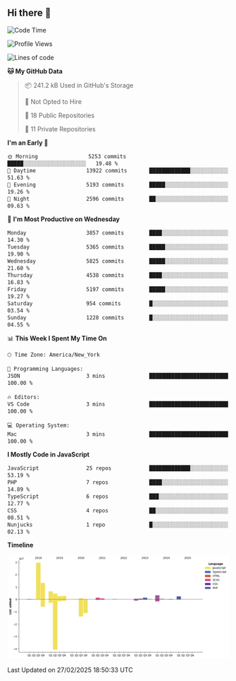 ## Hi there 👋

<!--START_SECTION:waka-->
![Code Time](http://img.shields.io/badge/Code%20Time-346%20hrs%203%20mins-blue)

![Profile Views](http://img.shields.io/badge/Profile%20Views-0-blue)

![Lines of code](https://img.shields.io/badge/From%20Hello%20World%20I%27ve%20Written-70.9%20million%20lines%20of%20code-blue)

**🐱 My GitHub Data** 

> 📦 241.2 kB Used in GitHub's Storage 
 > 
> 🚫 Not Opted to Hire
 > 
> 📜 18 Public Repositories 
 > 
> 🔑 11 Private Repositories 
 > 
**I'm an Early 🐤** 

```text
🌞 Morning                5253 commits        █████░░░░░░░░░░░░░░░░░░░░   19.48 % 
🌆 Daytime                13922 commits       █████████████░░░░░░░░░░░░   51.63 % 
🌃 Evening                5193 commits        █████░░░░░░░░░░░░░░░░░░░░   19.26 % 
🌙 Night                  2596 commits        ██░░░░░░░░░░░░░░░░░░░░░░░   09.63 % 
```
📅 **I'm Most Productive on Wednesday** 

```text
Monday                   3857 commits        ████░░░░░░░░░░░░░░░░░░░░░   14.30 % 
Tuesday                  5365 commits        █████░░░░░░░░░░░░░░░░░░░░   19.90 % 
Wednesday                5825 commits        █████░░░░░░░░░░░░░░░░░░░░   21.60 % 
Thursday                 4538 commits        ████░░░░░░░░░░░░░░░░░░░░░   16.83 % 
Friday                   5197 commits        █████░░░░░░░░░░░░░░░░░░░░   19.27 % 
Saturday                 954 commits         █░░░░░░░░░░░░░░░░░░░░░░░░   03.54 % 
Sunday                   1228 commits        █░░░░░░░░░░░░░░░░░░░░░░░░   04.55 % 
```


📊 **This Week I Spent My Time On** 

```text
🕑︎ Time Zone: America/New_York

💬 Programming Languages: 
JSON                     3 mins              █████████████████████████   100.00 % 

🔥 Editors: 
VS Code                  3 mins              █████████████████████████   100.00 % 

💻 Operating System: 
Mac                      3 mins              █████████████████████████   100.00 % 
```

**I Mostly Code in JavaScript** 

```text
JavaScript               25 repos            █████████████░░░░░░░░░░░░   53.19 % 
PHP                      7 repos             ████░░░░░░░░░░░░░░░░░░░░░   14.89 % 
TypeScript               6 repos             ███░░░░░░░░░░░░░░░░░░░░░░   12.77 % 
CSS                      4 repos             ██░░░░░░░░░░░░░░░░░░░░░░░   08.51 % 
Nunjucks                 1 repo              █░░░░░░░░░░░░░░░░░░░░░░░░   02.13 % 
```



**Timeline**

![Lines of Code chart](https://raw.githubusercontent.com/wilbertcaba/wilbertcaba/main/assets/bar_graph.png)


 Last Updated on 27/02/2025 18:50:33 UTC
<!--END_SECTION:waka-->

<!--
**wilbertcaba/wilbertcaba** is a ✨ _special_ ✨ repository because its `README.md` (this file) appears on your GitHub profile.

Here are some ideas to get you started:

- 🔭 I’m currently working on ...
- 🌱 I’m currently learning ...
- 👯 I’m looking to collaborate on ...
- 🤔 I’m looking for help with ...
- 💬 Ask me about ...
- 📫 How to reach me: ...
- 😄 Pronouns: ...
- ⚡ Fun fact: ...
-->
